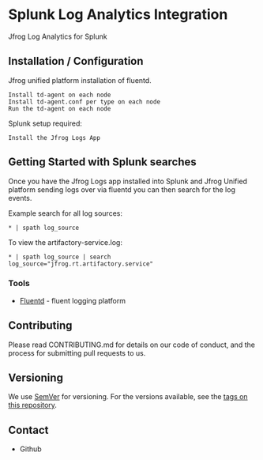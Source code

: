 # Splunk Log Analytics Integration
Jfrog Log Analytics for Splunk

## Installation / Configuration

Jfrog unified platform installation of fluentd.

```
Install td-agent on each node
Install td-agent.conf per type on each node
Run the td-agent on each node
```

Splunk setup required:
```
Install the Jfrog Logs App
```
## Getting Started with Splunk searches

Once you have the Jfrog Logs app installed into Splunk and Jfrog Unified platform sending logs over via fluentd you can then search for the log events.

Example search for all log sources:

```
* | spath log_source
```

To view the artifactory-service.log:

```
* | spath log_source | search log_source="jfrog.rt.artifactory.service"
```

### Tools
* [Fluentd](https://www.fluentd.org/) - fluent logging platform

## Contributing
Please read CONTRIBUTING.md for details on our code of conduct, and the process for submitting pull requests to us.

## Versioning
We use [SemVer](http://semver.org/) for versioning. For the versions available, see the [tags on this repository](https://github.com/your/project/tags).

## Contact
* Github
